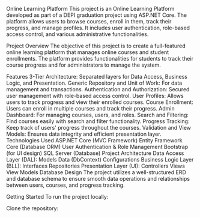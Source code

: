 Online Learning Platform
This project is an Online Learning Platform developed as part of a DEPI graduation project using ASP.NET Core. The platform allows users to browse courses, enroll in them, track their progress, and manage profiles. It includes user authentication, role-based access control, and various administrative functionalities.

Project Overview
The objective of this project is to create a full-featured online learning platform that manages online courses and student enrollments. The platform provides functionalities for students to track their course progress and for administrators to manage the system.

Features
3-Tier Architecture: Separated layers for Data Access, Business Logic, and Presentation.
Generic Repository and Unit of Work: For data management and transactions.
Authentication and Authorization: Secured user management with role-based access control.
User Profiles: Allows users to track progress and view their enrolled courses.
Course Enrollment: Users can enroll in multiple courses and track their progress.
Admin Dashboard: For managing courses, users, and roles.
Search and Filtering: Find courses easily with search and filter functionality.
Progress Tracking: Keep track of users' progress throughout the courses.
Validation and View Models: Ensures data integrity and efficient presentation layer.
Technologies Used
ASP.NET Core (MVC Framework)
Entity Framework Core (Database ORM)
User Authentication & Role Management
Bootstrap (for UI design)
SQL Server (Database)
Project Architecture
Data Access Layer (DAL):
Models
Data (DbContext)
Configurations
Business Logic Layer (BLL):
Interfaces
Repositories
Presentation Layer (UI):
Controllers
Views
View Models
Database Design
The project utilizes a well-structured ERD and database schema to ensure smooth data operations and relationships between users, courses, and progress tracking.

Getting Started
To run the project locally:

Clone the repository:
